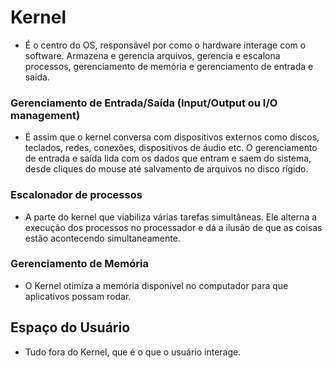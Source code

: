 # Kernel    

- É o centro do OS, responsável por como o hardware interage com o software. Armazena e gerencia arquivos, gerencia e escalona processos, gerenciamento de memória e gerenciamento de entrada e saída.

### Gerenciamento de Entrada/Saída (Input/Output ou I/O management)   

- É assim que o kernel conversa com dispositivos externos como discos, teclados, redes, conexões, dispositivos de áudio etc. O gerenciamento de entrada e saída lida com os dados que entram e saem do sistema, desde cliques do mouse até salvamento de arquivos no disco rígido.

### Escalonador de processos   

- A parte do kernel que viabiliza várias tarefas simultâneas. Ele alterna a execução dos processos no processador e dá a ilusão de que as coisas estão acontecendo simultaneamente.   

### Gerenciamento de Memória   

- O Kernel otimiza a memória disponível no computador para que aplicativos possam rodar.   


## Espaço do Usuário   

- Tudo fora do Kernel, que é o que o usuário interage.